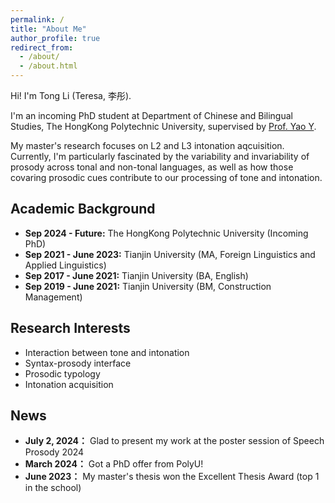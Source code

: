 ```yaml
---
permalink: /
title: "About Me"
author_profile: true
redirect_from: 
  - /about/
  - /about.html
---
```




Hi! I'm Tong Li (Teresa, 李彤). 

I'm an incoming PhD student at Department of Chinese and Bilingual Studies, The HongKong Polytechnic University, supervised by [Prof. Yao Y](https://research.polyu.edu.hk/en/persons/yao-yao). 

My master's research focuses on L2 and L3 intonation aqcuisition. Currently, I'm particularly fascinated by the variability and invariability of prosody across tonal and non-tonal languages, as well as how those covaring prosodic cues contribute to our processing of tone and intonation. 

## Academic Background
- **Sep 2024 - Future:** The HongKong Polytechnic University (Incoming PhD) <br>
- **Sep 2021 - June 2023:** Tianjin University (MA, Foreign Linguistics and Applied Linguistics) 
- **Sep 2017 - June 2021:** Tianjin University (BA, English) 
- **Sep 2019 - June 2021:** Tianjin University (BM, Construction Management)

## Research Interests
- Interaction between tone and intonation
- Syntax-prosody interface
- Prosodic typology
- Intonation acquisition

## News
- **July 2, 2024：** Glad to present my work at the poster session of Speech Prosody 2024
- **March 2024：** Got a PhD offer from PolyU!
- **June 2023：** My master's thesis won the Excellent Thesis Award (top 1 in the school)

